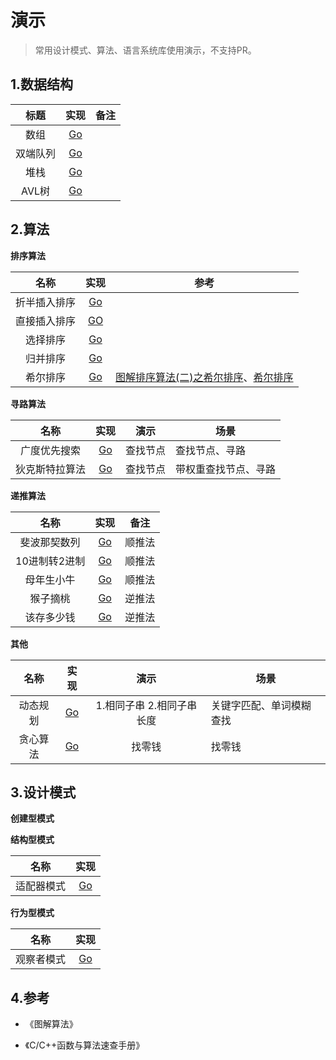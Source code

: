 # 演示

> 常用设计模式、算法、语言系统库使用演示，不支持PR。

## 1.数据结构

|   标题   |                   实现                   | 备注 |
| :------: | :--------------------------------------: | :--: |
|   数组   |     [Go](golang/datastructure/array)     |      |
| 双端队列 |     [Go](golang/datastructure/deque)     |      |
|   堆栈   |     [Go](golang/datastructure/stack)     |      |
|  AVL树   | [Go](golang/datastructure/tree/avl-tree) |      |

## 2.算法

**排序算法**

|     名称     |                          实现                          |                             参考                             |
| :----------: | :----------------------------------------------------: | :----------------------------------------------------------: |
| 折半插入排序 |  [Go](golang/algorithm/binary-insertion-sort/main.go)  |                                                              |
| 直接插入排序 | [GO](golang/algorithm/straight-insertion-sort/main.go) |                                                              |
|   选择排序   |     [Go](golang/algorithm/selection-sort/main.go)      |                                                              |
|   归并排序   |       [Go](golang/algorithm/merge-sort/main.go)        |                                                              |
|   希尔排序   |       [Go](golang/algorithm/shell-sort/main.go)        | [图解排序算法(二)之希尔排序](https://www.cnblogs.com/chengxiao/p/6104371.html)、[希尔排序](https://zh.wikipedia.org/zh-cn/希尔排序#Go) |

**寻路算法**

|      名称      |                        实现                         | 演示     | 场景                 |
| :------------: | :-------------------------------------------------: | -------- | -------------------- |
|  广度优先搜索  | [Go](golang/algorithm/breadth-first-search/main.go) | 查找节点 | 查找节点、寻路       |
| 狄克斯特拉算法 | [Go](golang/algorithm/dijkstras-algorithm/main.go)  | 查找节点 | 带权重查找节点、寻路 |

**递推算法**

|     名称      |                             实现                             |  备注  |
| :-----------: | :----------------------------------------------------------: | :----: |
| 斐波那契数列  | [Go](golang/algorithm/recursive-algorithm/fibonacci_sequence.go) | 顺推法 |
| 10进制转2进制 | [Go](golang/algorithm/recursive-algorithm/decimal_to_bianry.go) | 顺推法 |
|  母年生小牛   |      [Go](golang/algorithm/recursive-algorithm/cow.go)       | 顺推法 |
|   猴子摘桃    | [Go](golang/algorithm/recursive-algorithm/monkey_pick_peach.go) | 逆推法 |
|  该存多少钱   |    [Go](golang/algorithm/recursive-algorithm/deposit.go)     | 逆推法 |

**其他**

|   名称   |                        实现                        |           演示            | 场景                     |
| :------: | :------------------------------------------------: | :-----------------------: | ------------------------ |
| 动态规划 | [Go](golang/algorithm/dynamic-programming/main.go) | 1.相同子串 2.相同子串长度 | 关键字匹配、单词模糊查找 |
| 贪心算法 |  [Go](golang/algorithm/greedy-algorithm/main.go)   |          找零钱           | 找零钱                   |

## 3.设计模式

**创建型模式**

**结构型模式**

|    名称    |                     实现                     |
| :--------: | :------------------------------------------: |
| 适配器模式 | [Go](golang/designpattern/structure/adapter) |

**行为型模式**

|    名称    |                     实现                     |
| :--------: | :------------------------------------------: |
| 观察者模式 | [Go](golang/designpattern/behavior/observer) |

## 4.参考

- 《图解算法》

- 《C/C++函数与算法速查手册》

